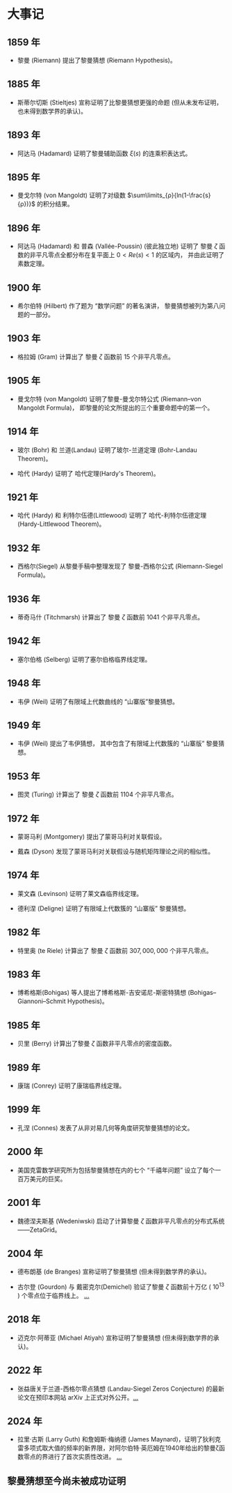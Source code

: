 # 大事记

## 1859 年

- 黎曼 (Riemann) 提出了黎曼猜想 (Riemann Hypothesis)。

## 1885 年

- 斯蒂尔切斯 (Stieltjes) 宣称证明了比黎曼猜想更强的命题 (但从未发布证明，也未得到数学界的承认)。

## 1893 年

- 阿达马 (Hadamard) 证明了黎曼辅助函数 $\xi(s)$ 的连乘积表达式。

## 1895 年

- 曼戈尔特 (von Mangoldt) 证明了对级数 $\sum\limits_{ρ}{ln(1-\frac{s}{ρ})}$ 的积分结果。

## 1896 年

- 阿达马 (Hadamard) 和 普森 (Vallée-Poussin) (彼此独立地) 证明了 黎曼 $\zeta$ 函数的非平凡零点全都分布在复平面上 $0<Re(s)<1$ 的区域内， 并由此证明了素数定理。

## 1900 年

- 希尔伯特 (Hilbert) 作了题为 “数学问题” 的著名演讲， 黎曼猜想被列为第八问题的一部分。

## 1903 年

- 格拉姆 (Gram) 计算出了 黎曼 $\zeta$ 函数前 $15$ 个非平凡零点。

## 1905 年

- 曼戈尔特 (von Mangoldt) 证明了黎曼-曼戈尔特公式 (Riemann–von Mangoldt Formula)， 即黎曼的论文所提出的三个重要命题中的第一个。

## 1914 年

- 玻尔 (Bohr) 和 兰道(Landau) 证明了玻尔-兰道定理 (Bohr-Landau Theorem)。

- 哈代 (Hardy) 证明了 哈代定理(Hardy's Theorem)。

## 1921 年

- 哈代 (Hardy) 和 利特尔伍德(Littlewood) 证明了 哈代-利特尔伍德定理 (Hardy-Littlewood Theorem)。

## 1932 年

- 西格尔(Siegel) 从黎曼手稿中整理发现了 黎曼-西格尔公式 (Riemann-Siegel Formula)。

## 1936 年

- 蒂奇马什 (Titchmarsh) 计算出了 黎曼 $\zeta$ 函数前 $1041$ 个非平凡零点。

## 1942 年

- 塞尔伯格 (Selberg) 证明了塞尔伯格临界线定理。

## 1948 年

- 韦伊 (Weil) 证明了有限域上代数曲线的 “山寨版”黎曼猜想。

## 1949 年

- 韦伊 (Weil) 提出了韦伊猜想， 其中包含了有限域上代数簇的 “山寨版” 黎曼猜想。

## 1953 年

- 图灵 (Turing) 计算出了 黎曼 $\zeta$ 函数前 $1104$ 个非平凡零点。

## 1972 年

- 蒙哥马利 (Montgomery) 提出了蒙哥马利对关联假设。

- 戴森 (Dyson) 发现了蒙哥马利对关联假设与随机矩阵理论之间的相似性。

## 1974 年

- 莱文森 (Levinson) 证明了莱文森临界线定理。

- 德利涅 (Deligne) 证明了有限域上代数簇的 “山寨版” 黎曼猜想。

## 1982 年

- 特里奥 (te Riele) 计算出了 黎曼 $\zeta$ 函数前 $307,000,000$ 个非平凡零点。

## 1983 年

- 博希格斯(Bohigas) 等人提出了博希格斯-吉安诺尼-斯密特猜想 (Bohigas–Giannoni–Schmit Hypothesis)。

## 1985 年

- 贝里 (Berry) 计算出了黎曼 $\zeta$ 函数非平凡零点的密度函数。

## 1989 年

- 康瑞 (Conrey) 证明了康瑞临界线定理。

## 1999 年

- 孔涅 (Connes) 发表了从非对易几何等角度研究黎曼猜想的论文。

## 2000 年

- 美国克雷数学研究所为包括黎曼猜想在内的七个 “千禧年问题” 设立了每个一百万美元的巨奖。

## 2001 年

- 魏德涅夫斯基 (Wedeniwski) 启动了计算黎曼 $\zeta$ 函数非平凡零点的分布式系统——ZetaGrid。

## 2004 年

- 德布朗基 (de Branges) 宣称证明了黎曼猜想 (但未得到数学界的承认)。

- 古尔登 (Gourdon) 与 戴密克尔(Demichel) 验证了黎曼 $\zeta$ 函数前十万亿 ( $10^{13}$ ) 个零点位于临界线上。 [...](https://www.ams.org/journals/tran/1988-309-02/S0002-9947-1988-0961614-2/S0002-9947-1988-0961614-2.pdf)

## 2018 年

- 迈克尔·阿蒂亚 (Michael Atiyah) 宣称证明了黎曼猜想 (但未得到数学界的承认)。

## 2022 年

- 张益唐关于兰道-西格尔零点猜想 (Landau-Siegel Zeros Conjecture) 的最新论文在预印本网站 arXiv 上正式对外公开。[...](https://arxiv.org/abs/2211.02515)

## 2024 年

- 拉里·古斯 (Larry Guth) 和詹姆斯·梅纳德 (James Maynard)，证明了狄利克雷多项式取大值的频率的新界限，对阿尔伯特·英厄姆在1940年给出的黎曼ζ函数零点的界进行了首次实质性改进。 [...](https://arxiv.org/abs/2405.20552)

## 黎曼猜想至今尚未被成功证明

